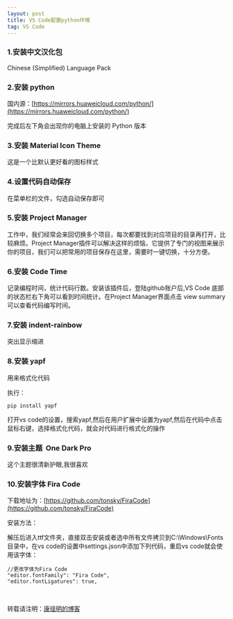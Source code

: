 ```yaml
---
layout: post
title: VS Code配置python环境
tag: VS Code
---
```




### 1.安装中文汉化包

Chinese (Simplified) Language Pack 

### 2.安装 python

国内源：[https://mirrors.huaweicloud.com/python/](https://mirrors.huaweicloud.com/python/)

完成后左下角会出现你的电脑上安装的 Python 版本

### 3.安装 Material Icon Theme   

这是一个比默认更好看的图标样式

### 4.设置代码自动保存

在菜单栏的文件，勾选自动保存即可

### 5.安装 Project Manager

工作中，我们经常会来回切换多个项目，每次都要找到对应项目的目录再打开，比较麻烦。Project Manager插件可以解决这样的烦恼，它提供了专门的视图来展示你的项目，我们可以把常用的项目保存在这里，需要时一键切换，十分方便。

### 6.安装 Code Time

记录编程时间，统计代码行数。安装该插件后，登陆github账户后,VS Code 底部的状态栏右下角可以看到时间统计。在Project Manager界面点击 view summary可以查看代码编写时间。

### 7.安装 indent-rainbow  

突出显示缩进

### 8.安装 yapf   

用来格式化代码

执行：

    pip install yapf 

打开vs code的设置，搜索yapf,然后在用户扩展中设置为yapf,然后在代码中点击鼠标右键，选择格式化代码，就会对代码进行格式化的操作

### 9.安装主题  One Dark Pro

这个主题很清新护眼,我很喜欢

### 10.安装字体 Fira Code

下载地址为：[https://github.com/tonsky/FiraCode](https://github.com/tonsky/FiraCode)

安装方法：

解压后进入ttf文件夹，直接双击安装或者选中所有文件拷贝到C:\Windows\Fonts目录中，在vs code的设置中settings.json中添加下列代码，重启vs code就会使用该字体：

    //更改字体为Fira Code
    "editor.fontFamily": "Fira Code",
    "editor.fontLigatures": true,
    
<br>

转载请注明：[康瑶明的博客](https://luckykang.github.io) 







